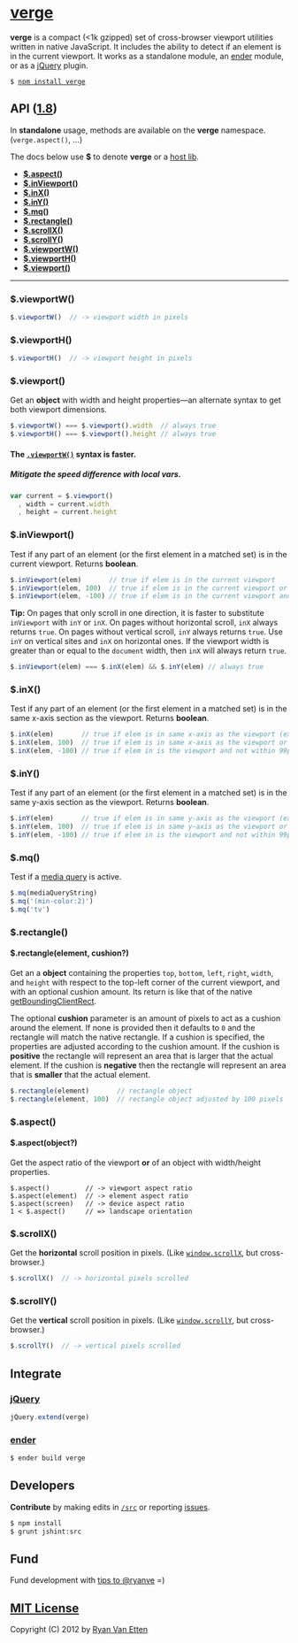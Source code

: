 # [verge](../../)

<b>verge</b> is a compact (<1k gzipped) set of cross-browser viewport utilities written in native JavaScript. It includes the ability to detect if an element is in the current viewport. It works as a standalone module, an [ender](#ender) module, or as a [jQuery](#jquery) plugin.

<pre>
<code>$ <a href="https://npmjs.org/package/verge">npm install verge</a></code>
</pre>

## API ([1.8](../../releases))

In <b>standalone</b> usage, methods are available on the <b>verge</b> namespace. (`verge.aspect()`, &hellip;)

The docs below use <b>$</b> to denote <b>verge</b> or a [host lib](#integrate).

- <a href="#aspect"><b>$.aspect()</b></a>
- <a href="#inviewport"><b>$.inViewport()</b></a>
- <a href="#inx"><b>$.inX()</b></a>
- <a href="#iny"><b>$.inY()</b></a>
- <a href="#mq"><b>$.mq()</b></a>
- <a href="#rectangle"><b>$.rectangle()</b></a>
- <a href="#scrollx"><b>$.scrollX()</b></a>
- <a href="#scrolly"><b>$.scrollY()</b></a>
- <a href="#viewportw"><b>$.viewportW()</b></a>
- <a href="#viewporth"><b>$.viewportH()</b></a>
- <a href="#viewport"><b>$.viewport()</b></a>

***

### $.viewportW()

```js
$.viewportW()  // -> viewport width in pixels
```

### $.viewportH()

```js
$.viewportH()  // -> viewport height in pixels
```

### $.viewport()

Get an <b>object</b> with width and height properties&mdash;an alternate syntax to get both viewport dimensions.

```js
$.viewportW() === $.viewport().width  // always true
$.viewportH() === $.viewport().height // always true
```

#### The [`.viewportW()`](#viewportw) syntax is faster. 
##### Mitigate the speed difference with local vars.

```js
var current = $.viewport()
  , width = current.width
  , height = current.height
```

### $.inViewport()

Test if any part of an element (or the first element in a matched set) is in the current viewport. Returns **boolean**.

```js
$.inViewport(elem)       // true if elem is in the current viewport
$.inViewport(elem, 100)  // true if elem is in the current viewport or within 100px of it
$.inViewport(elem, -100) // true if elem is in the current viewport and not within 99px of the edge
```

<b>Tip:</b> On pages that only scroll in one direction, it is faster to substitute `inViewport` with `inY` or `inX`. On pages without horizontal scroll, `inX` always returns `true`. On pages without vertical scroll, `inY` always returns `true`. Use `inY` on vertical sites and `inX` on horizontal ones. If the viewport width is greater than or equal to the `document` width, then `inX` will always return `true`.

```js
$.inViewport(elem) === $.inX(elem) && $.inY(elem) // always true
```

### $.inX()

Test if any part of an element (or the first element in a matched set) is in the same x-axis section as the viewport. Returns **boolean**. 

```js
$.inX(elem)       // true if elem is in same x-axis as the viewport (exact)
$.inX(elem, 100)  // true if elem is in same x-axis as the viewport or within 100px of it
$.inX(elem, -100) // true if elem in is the viewport and not within 99px of the edge
```

### $.inY()

Test if any part of an element (or the first element in a matched set) is in the same y-axis section as the viewport. Returns **boolean**.

```js
$.inY(elem)       // true if elem is in same y-axis as the viewport (exact)
$.inY(elem, 100)  // true if elem is in same y-axis as the viewport or within 100px of it
$.inY(elem, -100) // true if elem in is the viewport and not within 99px of the edge
```

### $.mq()

Test if a [media query](http://airve.com/mq/) is active.

```js
$.mq(mediaQueryString)
$.mq('(min-color:2)')
$.mq('tv')
```

### $.rectangle()
#### $.rectangle(element, cushion?)

Get an a <b>object</b> containing the properties `top`, `bottom`, `left`, `right`, `width`, and `height` with respect to the top-left corner of the current viewport, and with an optional cushion amount. Its return is like that of the native [getBoundingClientRect](https://developer.mozilla.org/en/DOM/element.getBoundingClientRect).

The optional <b>cushion</b> parameter is an amount of pixels to act as a cushion around the element. If none is provided then it defaults to `0` and the rectangle will match the native rectangle. If a cushion is specified, the properties are adjusted according to the cushion amount. If the cushion is **positive** the rectangle will represent an area that is larger that the actual element. If the cushion is **negative** then the rectangle will represent an area that is **smaller** that the actual element. 

```js
$.rectangle(element)       // rectangle object
$.rectangle(element, 100)  // rectangle object adjusted by 100 pixels
```

### $.aspect()
#### $.aspect(object?)

Get the aspect ratio of the viewport <b>or</b> of an object with width/height properties.

```
$.aspect()         // -> viewport aspect ratio
$.aspect(element)  // -> element aspect ratio
$.aspect(screen)   // -> device aspect ratio
1 < $.aspect()     // => landscape orientation
```

### $.scrollX()

Get the <b>horizontal</b> scroll position in pixels. (Like [`window.scrollX`](https://developer.mozilla.org/en-US/docs/Web/API/Window.scrollX), but cross-browser.)

```js
$.scrollX()  // -> horizontal pixels scrolled
```

### $.scrollY()

Get the <b>vertical</b> scroll position in pixels. (Like [`window.scrollY`](https://developer.mozilla.org/en-US/docs/Web/API/Window.scrollY), but cross-browser.)

```js
$.scrollY()  // -> vertical pixels scrolled
```

## <a name="integrate"></a>Integrate

### <a href="http://jquery.com">jQuery</a>

```js
jQuery.extend(verge)
```

### <a href="https://github.com/ender-js">ender</a>

```sh
$ ender build verge
```

## Developers

<b>Contribute</b> by making edits in [`/src`](./src) or reporting [issues](../../issues).

```sh
$ npm install
$ grunt jshint:src
```

## Fund

Fund development with [tips to @ryanve](https://www.gittip.com/ryanve/) =)

## [MIT License](http://opensource.org/licenses/MIT)

Copyright (C) 2012 by [Ryan Van Etten](https://github.com/ryanve)